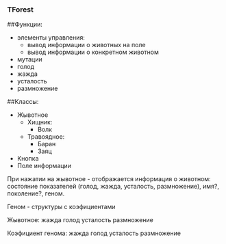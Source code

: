 ### TForest
##Функции:
* элементы управления:
    * вывод информации о животных на поле
    * вывод информации о конкретном животном
* мутации
* голод
* жажда
* усталость
* размножение

##Классы:
* Жывотное
    * Хищник:
        * Волк
    * Травоядное:
        * Баран
        * Заяц
* Кнопка
* Поле информации

При нажатии на жывотное - отображается информация о животном: состояние показателей (голод, жажда, усталость, размножение), имя?, поколение?, геном.

Геном - структуры с коэфициентами

Жывотное:
    жажда
    голод
    усталость
    размножение

Коэфициент генома:
    жажда
    голод
    усталость
    размножение